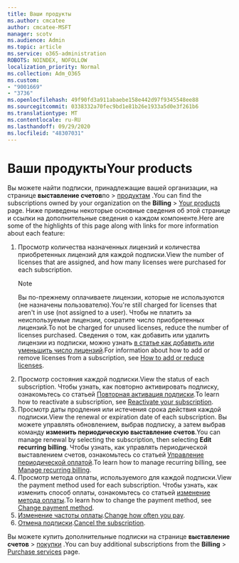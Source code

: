 ```yaml
---
title: Ваши продукты
ms.author: cmcatee
author: cmcatee-MSFT
manager: scotv
ms.audience: Admin
ms.topic: article
ms.service: o365-administration
ROBOTS: NOINDEX, NOFOLLOW
localization_priority: Normal
ms.collection: Adm_O365
ms.custom:
- "9001669"
- "3736"
ms.openlocfilehash: 49f90fd3a911abaebe158e442d97f9345548ee88
ms.sourcegitcommit: 0338332a70fec9bd1e81b26e1933a5d0e3f261b6
ms.translationtype: MT
ms.contentlocale: ru-RU
ms.lasthandoff: 09/29/2020
ms.locfileid: "48307031"
---
```

# <a name="your-products"></a><span data-ttu-id="54cca-102">Ваши продукты</span><span class="sxs-lookup"><span data-stu-id="54cca-102">Your products</span></span>

<span data-ttu-id="54cca-103">Вы можете найти подписки, принадлежащие вашей организации, на странице **выставление счетов**по  >  [продуктам](https://go.microsoft.com/fwlink/p/?linkid=842054) .</span><span class="sxs-lookup"><span data-stu-id="54cca-103">You can find the subscriptions owned by your organization on the **Billing** > [Your products](https://go.microsoft.com/fwlink/p/?linkid=842054) page.</span></span> <span data-ttu-id="54cca-104">Ниже приведены некоторые основные сведения об этой странице и ссылки на дополнительные сведения о каждом компоненте.</span><span class="sxs-lookup"><span data-stu-id="54cca-104">Here are some of the highlights of this page along with links for more information about each feature:</span></span>

1. <span data-ttu-id="54cca-105">Просмотр количества назначенных лицензий и количества приобретенных лицензий для каждой подписки.</span><span class="sxs-lookup"><span data-stu-id="54cca-105">View the number of licenses that are assigned, and how many licenses were purchased for each subscription.</span></span>
    > [!NOTE]
    > <span data-ttu-id="54cca-106">Вы по-прежнему оплачиваете лицензии, которые не используются (не назначены пользователю).</span><span class="sxs-lookup"><span data-stu-id="54cca-106">You're still charged for licenses that aren't in use (not assigned to a user).</span></span> <span data-ttu-id="54cca-107">Чтобы не платить за неиспользуемые лицензии, сократите число приобретенных лицензий.</span><span class="sxs-lookup"><span data-stu-id="54cca-107">To not be charged for unused licenses, reduce the number of licenses purchased.</span></span> <span data-ttu-id="54cca-108">Сведения о том, как добавить или удалить лицензии из подписки, можно узнать [в статье как добавить или уменьшить число лицензий](https://docs.microsoft.com/alchemyinsights/how-to-add-or-reduce-licenses).</span><span class="sxs-lookup"><span data-stu-id="54cca-108">For information about how to add or remove licenses from a subscription, see [How to add or reduce licenses](https://docs.microsoft.com/alchemyinsights/how-to-add-or-reduce-licenses).</span></span>
2. <span data-ttu-id="54cca-109">Просмотр состояния каждой подписки.</span><span class="sxs-lookup"><span data-stu-id="54cca-109">View the status of each subscription.</span></span> <span data-ttu-id="54cca-110">Чтобы узнать, как повторно активировать подписку, ознакомьтесь со статьей [Повторная активация подписки](reactivate-your-subscription.md).</span><span class="sxs-lookup"><span data-stu-id="54cca-110">To learn how to reactivate a subscription, see [Reactivate your subscription](reactivate-your-subscription.md).</span></span>
3. <span data-ttu-id="54cca-111">Просмотр даты продления или истечения срока действия каждой подписки.</span><span class="sxs-lookup"><span data-stu-id="54cca-111">View the renewal or expiration date of each subscription.</span></span> <span data-ttu-id="54cca-112">Вы можете управлять обновлением, выбрав подписку, а затем выбрав команду **изменить периодическую выставление счетов**.</span><span class="sxs-lookup"><span data-stu-id="54cca-112">You can manage renewal by selecting the subscription, then selecting **Edit recurring billing**.</span></span> <span data-ttu-id="54cca-113">Чтобы узнать, как управлять периодической выставлением счетов, ознакомьтесь со статьей [Управление периодической оплатой](manage-auto-renewal.md).</span><span class="sxs-lookup"><span data-stu-id="54cca-113">To learn how to manage recurring billing, see [Manage recurring billing](manage-auto-renewal.md).</span></span>
4. <span data-ttu-id="54cca-114">Просмотр метода оплаты, используемого для каждой подписки.</span><span class="sxs-lookup"><span data-stu-id="54cca-114">View the payment method used for each subscription.</span></span> <span data-ttu-id="54cca-115">Чтобы узнать, как изменить способ оплаты, ознакомьтесь со статьей [изменение метода оплаты](change-payment-method.md).</span><span class="sxs-lookup"><span data-stu-id="54cca-115">To learn how to change the payment method, see [Change payment method](change-payment-method.md).</span></span>
5. <span data-ttu-id="54cca-116">[Изменение частоты оплаты](change-how-often-you-pay.md).</span><span class="sxs-lookup"><span data-stu-id="54cca-116">[Change how often you pay](change-how-often-you-pay.md).</span></span>
6. <span data-ttu-id="54cca-117">[Отмена подписки](https://go.microsoft.com/fwlink/?linkid=2119113).</span><span class="sxs-lookup"><span data-stu-id="54cca-117">[Cancel the subscription](https://go.microsoft.com/fwlink/?linkid=2119113).</span></span>

<span data-ttu-id="54cca-118">Вы можете купить дополнительные подписки на странице **выставление счетов**  >  [покупки](https://go.microsoft.com/fwlink/p/?linkid=868433) .</span><span class="sxs-lookup"><span data-stu-id="54cca-118">You can buy additional subscriptions from the **Billing** > [Purchase services](https://go.microsoft.com/fwlink/p/?linkid=868433) page.</span></span>